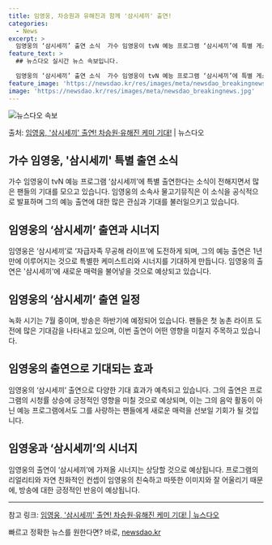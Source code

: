 ```yaml
---
title: 임영웅, 차승원과 유해진과 함께 '삼시세끼' 출연!
categories:
  - News
excerpt: >
  임영웅의 ‘삼시세끼’ 출연 소식  가수 임영웅이 tvN 예능 프로그램 ‘삼시세끼’에 특별 게스트로 출연한다는…
feature_text: >
  ## 뉴스다오 실시간 뉴스 속보입니다.

  임영웅의 ‘삼시세끼’ 출연 소식  가수 임영웅이 tvN 예능 프로그램 ‘삼시세끼’에 특별 게스트로 출연한다는…
feature_image: 'https://newsdao.kr/res/images/meta/newsdao_breakingnews.jpg'
image: 'https://newsdao.kr/res/images/meta/newsdao_breakingnews.jpg'
---
```


![뉴스다오 속보](https://newsdao.kr/res/images/meta/newsdao_breakingnews.jpg)

<p>출처: <a href="https://newsdao.kr/4521" rel="dofollow">임영웅, '삼시세끼' 출연! 차승원·유해진 케미 기대!</a> | 뉴스다오</p>

<h2>가수 임영웅, '삼시세끼' 특별 출연 소식</h2>
<p data-ke-size="size16">가수 임영웅이 tvN 예능 프로그램 ‘삼시세끼’에 특별 출연한다는 소식이 전해지면서 많은 팬들의 기대를 모으고 있습니다. 임영웅의 소속사 물고기뮤직은 이 소식을 공식적으로 발표하며 그의 예능 출연에 대한 많은 관심과 기대를 불러일으키고 있습니다.</p>

<h2>임영웅의 ‘삼시세끼’ 출연과 시너지</h2>
<p data-ke-size="size16">임영웅은 ‘삼시세끼’로 ‘자급자족 무공해 라이프’에 도전하게 되며, 그의 예능 출연은 1년 만에 이루어지는 것으로 특별한 케미스트리와 시너지를 기대하게 만듭니다. 임영웅의 출연은 '삼시세끼'에 새로운 매력을 불어넣을 것으로 예상되고 있습니다.</p>

<h2>임영웅의 ‘삼시세끼’ 출연 일정</h2>
<p data-ke-size="size16">녹화 시기는 7월 중이며, 방송은 하반기에 예정되어 있습니다. 팬들은 첫 농촌 라이프 도전에 많은 기대감을 나타내고 있으며, 이번 출연이 어떤 영향을 미칠지 주목하고 있습니다.</p>

<h2>임영웅의 출연으로 기대되는 효과</h2>
<p data-ke-size="size16">임영웅의 ‘삼시세끼’ 출연으로 다양한 기대 효과가 예측되고 있습니다. 그의 출연은 프로그램의 시청률 상승에 긍정적인 영향을 미칠 것으로 예상되며, 이는 그의 음악 활동이 아닌 예능 프로그램에서도 그를 사랑하는 팬들에게 새로운 매력을 선보일 기회가 될 것입니다.</p>

<h2>임영웅과 ‘삼시세끼’의 시너지</h2>
<p data-ke-size="size16">임영웅의 출연이 ‘삼시세끼’에 가져올 시너지는 상당할 것으로 예상됩니다. 프로그램의 리얼리티와 자연 친화적인 컨셉이 임영웅의 친숙하고 따뜻한 이미지와 잘 어울리기 때문에, 방송에 대한 긍정적인 반응이 예상됩니다.</p>

<hr>
참고 링크: <a href="https://newsdao.kr/4521">임영웅, '삼시세끼' 출연! 차승원·유해진 케미 기대! | 뉴스다오</a> 

빠르고 정확한 뉴스를 원한다면? 바로, <a href="https://newsdao.kr" rel="dofollow">newsdao.kr</a>


